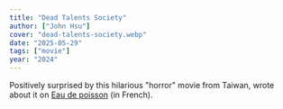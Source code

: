 ```yaml
---
title: "Dead Talents Society"
author: ["John Hsu"]
cover: "dead-talents-society.webp"
date: "2025-05-29"
tags: ["movie"]
year: "2024"
---
```


Positively surprised by this hilarious "horror" movie from Taiwan, wrote about it on [Eau de poisson](https://eaudepoisson.com/medias/dead-talents-society/) (in French).
